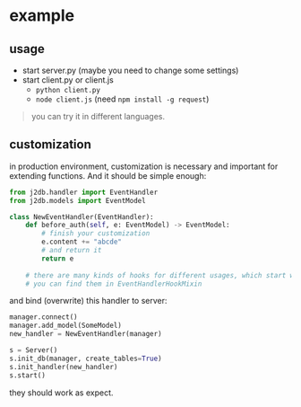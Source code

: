 # example

## usage

- start server.py (maybe you need to change some settings)
- start client.py or client.js
    - `python client.py`
    - `node client.js` (need `npm install -g request`)

> you can try it in different languages.

## customization

in production environment, customization is necessary and important for extending functions. And it should be simple enough:

```python
from j2db.handler import EventHandler
from j2db.models import EventModel

class NewEventHandler(EventHandler):
    def before_auth(self, e: EventModel) -> EventModel:
        # finish your customization
        e.content += "abcde"
        # and return it
        return e
    
    # there are many kinds of hooks for different usages, which start with `before` or `after`.
    # you can find them in EventHandlerHookMixin
```

and bind (overwrite) this handler to server:

```python
manager.connect()
manager.add_model(SomeModel)
new_handler = NewEventHandler(manager)

s = Server()
s.init_db(manager, create_tables=True)
s.init_handler(new_handler)
s.start()
```

they should work as expect.
